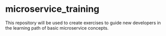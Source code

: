 # microservice_training
This repository will be used to create exercises to guide new developers in the learning path of basic microservice concepts.
